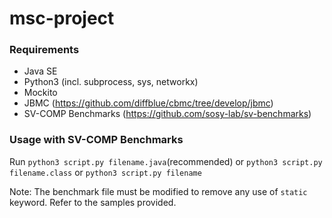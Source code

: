 # msc-project

### Requirements
- Java SE
- Python3 (incl. subprocess, sys, networkx)
- Mockito
- JBMC (https://github.com/diffblue/cbmc/tree/develop/jbmc)
- SV-COMP Benchmarks (https://github.com/sosy-lab/sv-benchmarks)

### Usage with SV-COMP Benchmarks
Run `python3 script.py filename.java`(recommended) or `python3 script.py filename.class` or `python3 script.py filename`

Note: The benchmark file must be modified to remove any use of `static` keyword. Refer to the samples provided. 
